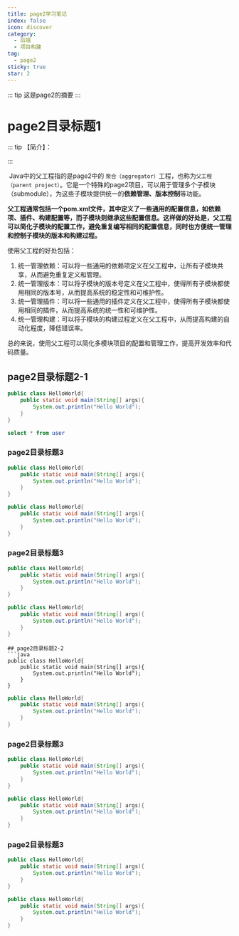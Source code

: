 ```yaml
---
title: page2学习笔记
index: false
icon: discover
category:
  - 后端
  - 项目构建
tag:
  - page2
sticky: true
star: 2
---
```

::: tip
这是page2的摘要
:::
<!-- more -->
# page2目录标题1
::: tip 【简介】：

:::

​	Java中的父工程指的是page2中的 `聚合（aggregator）`工程，也称为`父工程（parent project）`。它是一个特殊的page2项目，可以用于管理多个子模块（submodule），为这些子模块提供统一的**依赖管理、版本控制**等功能。

**父工程通常包括一个pom.xml文件，其中定义了一些通用的配置信息，如依赖项、插件、构建配置等，而子模块则继承这些配置信息。这样做的好处是，父工程可以简化子模块的配置工作，避免重复编写相同的配置信息，同时也方便统一管理和控制子模块的版本和构建过程。**

使用父工程的好处包括：

1. 统一管理依赖：可以将一些通用的依赖项定义在父工程中，让所有子模块共享，从而避免重复定义和管理。
2. 统一管理版本：可以将子模块的版本号定义在父工程中，使得所有子模块都使用相同的版本号，从而提高系统的稳定性和可维护性。
3. 统一管理插件：可以将一些通用的插件定义在父工程中，使得所有子模块都使用相同的插件，从而提高系统的统一性和可维护性。
4. 统一管理构建：可以将子模块的构建过程定义在父工程中，从而提高构建的自动化程度，降低错误率。

总的来说，使用父工程可以简化多模块项目的配置和管理工作，提高开发效率和代码质量。
## page2目录标题2-1
```java
public class HelloWorld{
    public static void main(String[] args){
        System.out.println("Hello World");
    }
}
```
```sql
select * from user
```
### page2目录标题3
```java
public class HelloWorld{
    public static void main(String[] args){
        System.out.println("Hello World");
    }
}
```
```java
public class HelloWorld{
    public static void main(String[] args){
        System.out.println("Hello World");
    }
}
```
### page2目录标题3
```java
public class HelloWorld{
    public static void main(String[] args){
        System.out.println("Hello World");
    }
}
```
```java
public class HelloWorld{
    public static void main(String[] args){
        System.out.println("Hello World");
    }
}
```
```
## page2目录标题2-2
```java
public class HelloWorld{
    public static void main(String[] args){
        System.out.println("Hello World");
    }
}
```
```java
public class HelloWorld{
    public static void main(String[] args){
        System.out.println("Hello World");
    }
}
```
### page2目录标题3
```java
public class HelloWorld{
    public static void main(String[] args){
        System.out.println("Hello World");
    }
}
```
```java
public class HelloWorld{
    public static void main(String[] args){
        System.out.println("Hello World");
    }
}
```
### page2目录标题3
```java
public class HelloWorld{
    public static void main(String[] args){
        System.out.println("Hello World");
    }
}
```
```java
public class HelloWorld{
    public static void main(String[] args){
        System.out.println("Hello World");
    }
}
```